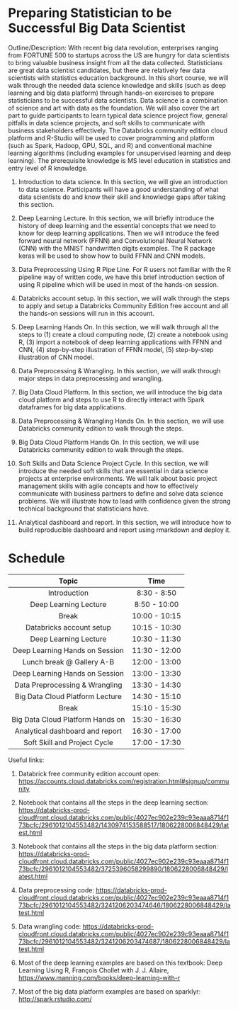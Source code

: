 # Preparing Statistician to be Successful Big Data Scientist

Outline/Description: With recent big data revolution, enterprises ranging from FORTUNE 500 to startups across the US are hungry for data scientists to bring valuable business insight from all the data collected. Statisticians are great data scientist candidates, but there are relatively few data scientists with statistics education background. In this short course, we will walk through the needed data science knowledge and skills (such as deep learning and big data platform) through hands-on exercises to prepare statisticians to be successful data scientists. Data science is a combination of science and art with data as the foundation. We will also cover the art part to guide participants to learn typical data science project flow, general pitfalls in data science projects, and soft skills to communicate with business stakeholders effectively. The Databricks community edition cloud platform and R-Studio will be used to cover programming and platform (such as Spark, Hadoop, GPU, SQL, and R) and conventional machine learning algorithms (including examples for unsupervised learning and deep learning). The prerequisite knowledge is MS level education in statistics and entry level of R knowledge.

1. Introduction to data science. In this section, we will give an introduction to data science. Participants will have a good understanding of what data scientists do and know their skill and knowledge gaps after taking this section.

2. Deep Learning Lecture. In this section, we will briefly introduce the history of deep learning and the essential concepts that we need to know for deep learning applications. Then we will introduce the feed forward neural network (FFNN) and Convolutional Neural Network (CNN) with the MNIST handwritten digits examples. The R package keras will be used to show how to build FFNN and CNN models.

3. Data Preprocessing Using R Pipe Line. For R users not familiar with the R pipeline way of written code, we have this brief introduction section of using R pipeline which will be used in most of the hands-on session.

4. Databricks account setup. In this section, we will walk through the steps to apply and setup a Databricks Community Edition free account and all the hands-on sessions will run in this account.

5. Deep Learning Hands On. In this section, we will walk through all the steps to (1) create a cloud computing node, (2) create a notebook using R, (3) import a notebook of deep learning applications with FFNN and CNN, (4) step-by-step illustration of FFNN model, (5) step-by-step illustration of CNN model.

6. Data Preprocessing & Wrangling. In this section, we will walk through major steps in data preprocessing and wrangling.

7. Big Data Cloud Platform. In this section, we will introduce the big data cloud platform and steps to use R to directly interact with Spark dataframes for big data applications.

8. Data Preprocessing & Wrangling Hands On. In this section, we will use Databricks community edition to walk through the steps.

9. Big Data Cloud Platform Hands On. In this section, we will use Databricks community edition to walk through the steps.

10. Soft Skills and Data Science Project Cycle. In this section, we will introduce the needed soft skills that are essential in data science projects at enterprise environments. We will talk about basic project management skills with agile concepts and how to effectively communicate with business partners to define and solve data science problems. We will illustrate how to lead with confidence given the strong technical background that statisticians have.

11. Analytical dashboard and report. In this section, we will introduce how to build reproducible dashboard and report using rmarkdown and deploy it.

# Schedule

| Topic | Time |
| :---: | :---: |
| Introduction |  8:30 - 8:50 |
| Deep Learning Lecture | 8:50 - 10:00 |
| Break | 10:00 - 10:15 |
| Databricks account setup | 10:15 - 10:30 |
| Deep Learning Lecture | 10:30 - 11:30 |
| Deep Learning Hands on Session | 11:30 - 12:00 |
| Lunch break @ Gallery A-B | 12:00 - 13:00 |
| Deep Learning Hands on Session | 13:00 - 13:30 |
| Data Preprocessing & Wrangling | 13:30 - 14:30 |
| Big Data Cloud Platform Lecture | 14:30 - 15:10 |
| Break | 15:10 - 15:30 |
| Big Data Cloud Platform Hands on | 15:30 - 16:30 |
| Analytical dashboard and report | 16:30 - 17:00 |
| Soft Skill and Project Cycle | 17:00 - 17:30 |

Useful links:

1. Databrick free community edition account open: https://accounts.cloud.databricks.com/registration.html#signup/community

2. Notebook that contains all the steps in the deep learning section: https://databricks-prod-cloudfront.cloud.databricks.com/public/4027ec902e239c93eaaa8714f173bcfc/2961012104553482/1430974153588517/1806228006848429/latest.html 

3. Notebook that contains all the steps in the big data platform section:
https://databricks-prod-cloudfront.cloud.databricks.com/public/4027ec902e239c93eaaa8714f173bcfc/2961012104553482/3725396058299890/1806228006848429/latest.html 

4. Data preprocessing code:
https://databricks-prod-cloudfront.cloud.databricks.com/public/4027ec902e239c93eaaa8714f173bcfc/2961012104553482/3241206203474646/1806228006848429/latest.html

5. Data wrangling code: https://databricks-prod-cloudfront.cloud.databricks.com/public/4027ec902e239c93eaaa8714f173bcfc/2961012104553482/3241206203474687/1806228006848429/latest.html 

6. Most of the deep learning examples are based on this textbook: Deep Learning Using R, François Chollet with J. J. Allaire, https://www.manning.com/books/deep-learning-with-r

7. Most of the big data platform examples are based on sparklyr:  http://spark.rstudio.com/
